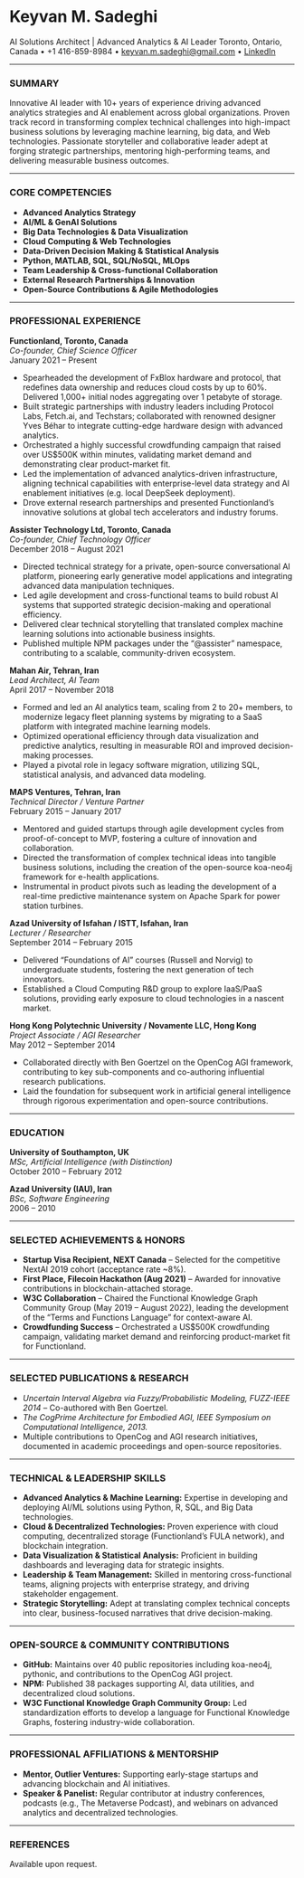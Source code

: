 # Keyvan M. Sadeghi

AI Solutions Architect | Advanced Analytics & AI Leader
Toronto, Ontario, Canada • +1 416-859-8984 • keyvan.m.sadeghi@gmail.com • [LinkedIn](https://www.linkedin.com/in/keyvanmsadeghi)

---

### SUMMARY

Innovative AI leader with 10+ years of experience driving advanced analytics strategies and AI enablement across global organizations. Proven track record in transforming complex technical challenges into high-impact business solutions by leveraging machine learning, big data, and Web technologies. Passionate storyteller and collaborative leader adept at forging strategic partnerships, mentoring high-performing teams, and delivering measurable business outcomes.

---

### CORE COMPETENCIES

- **Advanced Analytics Strategy**  
- **AI/ML & GenAI Solutions**  
- **Big Data Technologies & Data Visualization**  
- **Cloud Computing & Web Technologies**  
- **Data-Driven Decision Making & Statistical Analysis**  
- **Python, MATLAB, SQL, SQL/NoSQL, MLOps**  
- **Team Leadership & Cross-functional Collaboration**  
- **External Research Partnerships & Innovation**  
- **Open-Source Contributions & Agile Methodologies**

---

### PROFESSIONAL EXPERIENCE

**Functionland, Toronto, Canada**  
*Co-founder, Chief Science Officer*  
January 2021 – Present

- Spearheaded the development of FxBlox hardware and protocol, that redefines data ownership and reduces cloud costs by up to 60%. Delivered 1,000+ initial nodes aggregating over 1 petabyte of storage.
- Built strategic partnerships with industry leaders including Protocol Labs, Fetch.ai, and Techstars; collaborated with renowned designer Yves Béhar to integrate cutting-edge hardware design with advanced analytics.
- Orchestrated a highly successful crowdfunding campaign that raised over US$500K within minutes, validating market demand and demonstrating clear product-market fit.
- Led the implementation of advanced analytics-driven infrastructure, aligning technical capabilities with enterprise-level data strategy and AI enablement initiatives (e.g. local DeepSeek deployment).
- Drove external research partnerships and presented Functionland’s innovative solutions at global tech accelerators and industry forums.

**Assister Technology Ltd, Toronto, Canada**  
*Co-founder, Chief Technology Officer*  
December 2018 – August 2021

- Directed technical strategy for a private, open-source conversational AI platform, pioneering early generative model applications and integrating advanced data manipulation techniques.
- Led agile development and cross-functional teams to build robust AI systems that supported strategic decision-making and operational efficiency.
- Delivered clear technical storytelling that translated complex machine learning solutions into actionable business insights.
- Published multiple NPM packages under the “@assister” namespace, contributing to a scalable, community-driven ecosystem.

**Mahan Air, Tehran, Iran**  
*Lead Architect, AI Team*  
April 2017 – November 2018

- Formed and led an AI analytics team, scaling from 2 to 20+ members, to modernize legacy fleet planning systems by migrating to a SaaS platform with integrated machine learning models.
- Optimized operational efficiency through data visualization and predictive analytics, resulting in measurable ROI and improved decision-making processes.
- Played a pivotal role in legacy software migration, utilizing SQL, statistical analysis, and advanced data modeling.

**MAPS Ventures, Tehran, Iran**  
*Technical Director / Venture Partner*  
February 2015 – January 2017

- Mentored and guided startups through agile development cycles from proof-of-concept to MVP, fostering a culture of innovation and collaboration.
- Directed the transformation of complex technical ideas into tangible business solutions, including the creation of the open-source koa-neo4j framework for e-health applications.
- Instrumental in product pivots such as leading the development of a real-time predictive maintenance system on Apache Spark for power station turbines.

**Azad University of Isfahan / ISTT, Isfahan, Iran**  
*Lecturer / Researcher*  
September 2014 – February 2015

- Delivered “Foundations of AI” courses (Russell and Norvig) to undergraduate students, fostering the next generation of tech innovators.
- Established a Cloud Computing R&D group to explore IaaS/PaaS solutions, providing early exposure to cloud technologies in a nascent market.

**Hong Kong Polytechnic University / Novamente LLC, Hong Kong**  
*Project Associate / AGI Researcher*  
May 2012 – September 2014

- Collaborated directly with Ben Goertzel on the OpenCog AGI framework, contributing to key sub-components and co-authoring influential research publications.
- Laid the foundation for subsequent work in artificial general intelligence through rigorous experimentation and open-source contributions.

---

### EDUCATION

**University of Southampton, UK**  
*MSc, Artificial Intelligence (with Distinction)*  
October 2010 – February 2012

**Azad University (IAU), Iran**  
*BSc, Software Engineering*  
2006 – 2010

---

### SELECTED ACHIEVEMENTS & HONORS

- **Startup Visa Recipient, NEXT Canada** – Selected for the competitive NextAI 2019 cohort (acceptance rate ~8%).
- **First Place, Filecoin Hackathon (Aug 2021)** – Awarded for innovative contributions in blockchain-attached storage.
- **W3C Collaboration** – Chaired the Functional Knowledge Graph Community Group (May 2019 – August 2022), leading the development of the “Terms and Functions Language” for context-aware AI.
- **Crowdfunding Success** – Orchestrated a US$500K crowdfunding campaign, validating market demand and reinforcing product-market fit for Functionland.

---

### SELECTED PUBLICATIONS & RESEARCH

- *Uncertain Interval Algebra via Fuzzy/Probabilistic Modeling, FUZZ-IEEE 2014* – Co-authored with Ben Goertzel.
- *The CogPrime Architecture for Embodied AGI, IEEE Symposium on Computational Intelligence, 2013.*
- Multiple contributions to OpenCog and AGI research initiatives, documented in academic proceedings and open-source repositories.

---

### TECHNICAL & LEADERSHIP SKILLS

- **Advanced Analytics & Machine Learning:** Expertise in developing and deploying AI/ML solutions using Python, R, SQL, and Big Data technologies.
- **Cloud & Decentralized Technologies:** Proven experience with cloud computing, decentralized storage (Functionland’s FULA network), and blockchain integration.
- **Data Visualization & Statistical Analysis:** Proficient in building dashboards and leveraging data for strategic insights.
- **Leadership & Team Management:** Skilled in mentoring cross-functional teams, aligning projects with enterprise strategy, and driving stakeholder engagement.
- **Strategic Storytelling:** Adept at translating complex technical concepts into clear, business-focused narratives that drive decision-making.

---

### OPEN-SOURCE & COMMUNITY CONTRIBUTIONS

- **GitHub:** Maintains over 40 public repositories including koa-neo4j, pythonic, and contributions to the OpenCog AGI project.
- **NPM:** Published 38 packages supporting AI, data utilities, and decentralized cloud solutions.
- **W3C Functional Knowledge Graph Community Group:** Led standardization efforts to develop a language for Functional Knowledge Graphs, fostering industry-wide collaboration.

---

### PROFESSIONAL AFFILIATIONS & MENTORSHIP

- **Mentor, Outlier Ventures:** Supporting early-stage startups and advancing blockchain and AI initiatives.
- **Speaker & Panelist:** Regular contributor at industry conferences, podcasts (e.g., The Metaverse Podcast), and webinars on advanced analytics and decentralized technologies.

---

### REFERENCES

Available upon request.
